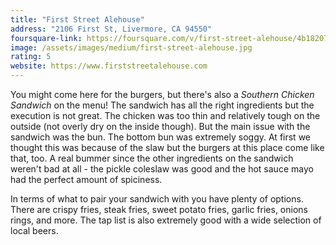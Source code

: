```yaml
---
title: "First Street Alehouse"
address: "2106 First St, Livermore, CA 94550"
foursquare-link: https://foursquare.com/v/first-street-alehouse/4b18207df964a5205fcd23e3
image: /assets/images/medium/first-street-alehouse.jpg
rating: 5
website: https://www.firststreetalehouse.com
---
```


You might come here for the burgers, but there's also a *Southern Chicken Sandwich* on the menu! The sandwich has all
the right ingredients but the execution is not great. The chicken was too thin and relatively tough on the outside (not
overly dry on the inside though). But the main issue with the sandwich was the bun. The bottom bun was extremely soggy.
At first we thought this was because of the slaw but the burgers at this place come like that, too. A real bummer since
the other ingredients on the sandwich weren't bad at all - the pickle coleslaw was good and the hot sauce mayo had the
perfect amount of spiciness.

In terms of what to pair your sandwich with you have plenty of options. There are crispy fries, steak fries, sweet
potato fries, garlic fries, onions rings, and more. The tap list is also extremely good with a wide selection of local
beers.
